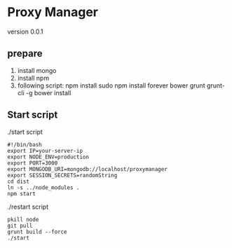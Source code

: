 # Proxy Manager
version 0.0.1

## prepare
1. install mongo
2. install npm
3. following script:
  npm install
  sudo npm install forever bower grunt grunt-cli -g
  bower install

## Start script
./start script

	#!/bin/bash
	export IP=your-server-ip
	export NODE_ENV=production
	export PORT=3000
	export MONGODB_URI=mongodb://localhost/proxymanager
	export SESSION_SECRETS=randomString
	cd dist
	ln -s ../node_modules .
	npm start

./restart script

	pkill node
	git pull
	grunt build --force
	./start
